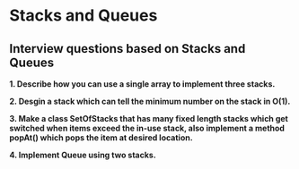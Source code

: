 # Stacks and Queues

## Interview questions based on Stacks and Queues

**1. Describe how you can use a single array to implement three stacks.**

**2. Desgin a stack which can tell the minimum number on the stack in O(1).**

**3. Make a class SetOfStacks that has many fixed length stacks which get switched when items exceed the in-use stack, also implement a method popAt() which pops the item at desired location.**

**4. Implement Queue using two stacks.**

